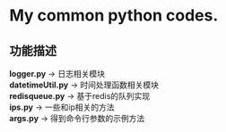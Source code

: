 # My common python codes.
功能描述
----
**logger.py** -> 日志相关模块  
**datetimeUtil.py** -> 时间处理函数相关模块  
**redisqueue.py** -> 基于redis的队列实现  
**ips.py** -> 一些和ip相关的方法  
**args.py** -> 得到命令行参数的示例方法  
